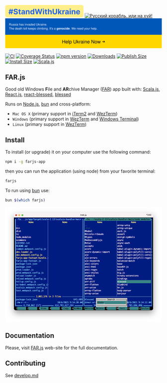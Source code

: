 
[![Stand With Ukraine](https://raw.githubusercontent.com/vshymanskyy/StandWithUkraine/main/badges/StandWithUkraine.svg)](https://vshymanskyy.github.io/StandWithUkraine)
[![Русский корабль, иди на хуй!](https://raw.githubusercontent.com/vshymanskyy/StandWithUkraine/main/badges/RussianWarship.svg)](https://vshymanskyy.github.io/StandWithUkraine)
[![Stand With Ukraine](https://raw.githubusercontent.com/vshymanskyy/StandWithUkraine/main/banner2-direct.svg)](https://vshymanskyy.github.io/StandWithUkraine/)

[![CI](https://github.com/farjs/farjs/actions/workflows/ci.yml/badge.svg?branch=main)](https://github.com/farjs/farjs/actions/workflows/ci.yml?query=workflow%3Aci+branch%3Amain)
[![Coverage Status](https://coveralls.io/repos/github/farjs/farjs/badge.svg?branch=main)](https://coveralls.io/github/farjs/farjs?branch=main)
[![npm version](https://img.shields.io/npm/v/farjs-app)](https://www.npmjs.com/package/farjs-app)
[![Downloads](https://img.shields.io/npm/dm/farjs-app.svg)](https://www.pkgstats.com/pkg:farjs-app)
[![Publish Size](https://badgen.net/packagephobia/publish/farjs-app)](https://packagephobia.com/result?p=farjs-app)
[![Install Size](https://badgen.net/packagephobia/install/farjs-app)](https://packagephobia.com/result?p=farjs-app)
[![Scala.js](https://www.scala-js.org/assets/badges/scalajs-1.13.0.svg)](https://www.scala-js.org)

## FAR.js

Good old Windows **F**ile and **AR**chive Manager
([FAR](https://en.wikipedia.org/wiki/Far_Manager)) app built with:
  [Scala.js](https://www.scala-js.org/),
  [React.js](https://reactjs.org/),
  [react-blessed](https://github.com/Yomguithereal/react-blessed),
  [blessed](https://github.com/chjj/blessed)

Runs on [Node.js](https://nodejs.org/), [bun](https://bun.sh) and cross-platform:
* `Mac OS X` (primary support in [iTerm2](https://iterm2.com/) and [WezTerm](https://wezfurlong.org/wezterm/))
* `Windows` (primary support in [WezTerm](https://wezfurlong.org/wezterm/) and [Windows Terminal](https://docs.microsoft.com/en-us/windows/terminal/))
* `Linux` (primary support in [WezTerm](https://wezfurlong.org/wezterm/))

## Install

To install (or upgrade) it on your computer use the following command:
``` bash
npm i -g farjs-app
```

then you can run the application (using node) from your favorite terminal:
``` bash
farjs
```

To run using [bun](https://bun.sh) use:
``` bash
bun $(which farjs)
```

![Screenshots](https://raw.githubusercontent.com/farjs/farjs/main/docs/images/screenshots.png)

## Documentation

Please, visit [FAR.js](https://farjs.github.io) web-site
for the full documentation.

## Contributing

See [develop.md](https://github.com/farjs/farjs/blob/main/develop.md)
